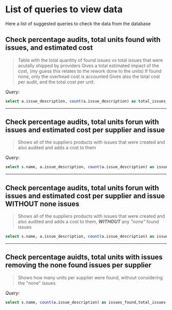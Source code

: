 # List of queries to view data

Here a list of suggested queries to check the data from the database

## Check percentage audits, total units found with issues, and estimated cost
> Table with the total quantity of found issues vs total issues that were acutally shipped by providers
> Gives a total estimated impact of the cost, (my guess this relates to the rework done to the units)
> If found none, only the overhead cost is accounted
> Gives also the total cost per audit, and the total cost per unit.
> 
_Query:_
```sql
select a.issue_description, count(a.issue_description) as total_issues_found, pd.total_issues, round(count(a.issue_description)/total_issues * 100,3) as percentage,round(sum(a.cost_impact),2) as estimated_cost, round(sum(a.cost_impact)/count(a.issue_description),2) as total_cost_per_audit, round(sum(a.cost_impact)/total_issues,2) as total_cost_per_unit from audits as a join (select issue, count(issue) as total_issues from products_defects group by issue) as pd on pd.issue = a.issue_description group by a.issue_description order by estimated_cost desc;
```
--------
## Check percentage audits, total units forun with issues and estimated cost per supplier and issue
> Shows all of the suppliers products with issues that were created and also audited and adds a cost to them
>
_Query:_
``` sql
select s.name, a.issue_description, count(a.issue_description) as issues_found,total_issues,round(count(a.issue_description)/total_issues * 100,3) as percentage_found, round(sum(a.cost_impact),2) as estimated_cost, round(sum(a.cost_impact)/count(a.issue_description),2) as cost_per_audit, round(sum(a.cost_impact)/total_issues,2) as cost_per_unit from audits as a join suppliers_products as sp on a.product_id = sp.product_id join suppliers as s on sp.supplier_id = s.supplier_id join (select s.name,issue,count(issue) as total_issues from products_defects as pd join suppliers_products as sp on pd.product_id = sp.product_id join suppliers as s on s.supplier_id = sp.supplier_id group by s.name, issue) as pd on pd.issue = a.issue_description and pd.name = s.name group by s.name, a.issue_description order by s.name,issues_found desc;
```
--------
## Check percentage audits, total units forun with issues and estimated cost per supplier and issue WITHOUT none issues
> Shows all of the suppliers products with issues that were created and also audited and adds a cost to them, _**WITHOUT**_ any _"none"_ found issues
>
```sql
select s.name, a.issue_description, count(a.issue_description) as issues_found,total_issues,round(count(a.issue_description)/total_issues * 100,3) as percentage_found, round(sum(a.cost_impact),2) as estimated_cost, round(sum(a.cost_impact)/count(a.issue_description),2) as cost_per_audit, round(sum(a.cost_impact)/total_issues,2) as cost_per_unit from audits as a join suppliers_products as sp on a.product_id = sp.product_id join suppliers as s on sp.supplier_id = s.supplier_id join (select s.name,issue,count(issue) as total_issues from products_defects as pd join suppliers_products as sp on pd.product_id = sp.product_id join suppliers as s on s.supplier_id = sp.supplier_id group by s.name, issue) as pd on pd.issue = a.issue_description and pd.name = s.name where a.issue_description != "none" group by s.name, a.issue_description order by s.name,issues_found desc;
```
--------
## Check percentage auidts, total units with issues removing the none found issues per supplier
> Shows how many units per supplier were found, without considering the "none" issues
>
_Query:_
```sql
select s.name, count(a.issue_description) as issues_found,total_issues,round(count(a.issue_description)/total_issues * 100,3) as percentage_found, round(sum(a.cost_impact),2) as estimated_cost, round(sum(a.cost_impact)/count(a.issue_description),2) as cost_per_audit, round(sum(a.cost_impact)/total_issues,2) as cost_per_unit from audits as a join suppliers_products as sp on a.product_id = sp.product_id join suppliers as s on sp.supplier_id = s.supplier_id join (select s.name,count(issue) as total_issues from products_defects as pd join suppliers_products as sp on pd.product_id = sp.product_id join suppliers as s on s.supplier_id = sp.supplier_id group by s.name) as pd on pd.name = s.name where a.issue_description != "none" group by s.name order by s.name;
```